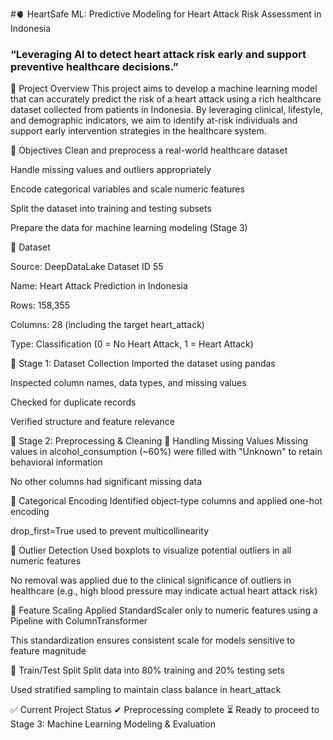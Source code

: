 #🫀 HeartSafe ML: Predictive Modeling for Heart Attack Risk Assessment in Indonesia

### “Leveraging AI to detect heart attack risk early and support preventive healthcare decisions.”


📌 Project Overview
This project aims to develop a machine learning model that can accurately predict the risk of a heart attack using a rich healthcare dataset collected from patients in Indonesia. By leveraging clinical, lifestyle, and demographic indicators, we aim to identify at-risk individuals and support early intervention strategies in the healthcare system.



🎯 Objectives
Clean and preprocess a real-world healthcare dataset

Handle missing values and outliers appropriately

Encode categorical variables and scale numeric features

Split the dataset into training and testing subsets

Prepare the data for machine learning modeling (Stage 3)



📁 Dataset

Source: DeepDataLake Dataset ID 55

Name: Heart Attack Prediction in Indonesia

Rows: 158,355

Columns: 28 (including the target heart_attack)

Type: Classification (0 = No Heart Attack, 1 = Heart Attack)


🔧 Stage 1: Dataset Collection
Imported the dataset using pandas

Inspected column names, data types, and missing values

Checked for duplicate records

Verified structure and feature relevance

🧼 Stage 2: Preprocessing & Cleaning
🔹 Handling Missing Values
Missing values in alcohol_consumption (~60%) were filled with "Unknown" to retain behavioral information

No other columns had significant missing data

🔹 Categorical Encoding
Identified object-type columns and applied one-hot encoding

drop_first=True used to prevent multicollinearity

🔹 Outlier Detection
Used boxplots to visualize potential outliers in all numeric features

No removal was applied due to the clinical significance of outliers in healthcare (e.g., high blood pressure may indicate actual heart attack risk)

🔹 Feature Scaling
Applied StandardScaler only to numeric features using a Pipeline with ColumnTransformer

This standardization ensures consistent scale for models sensitive to feature magnitude

🔹 Train/Test Split
Split data into 80% training and 20% testing sets

Used stratified sampling to maintain class balance in heart_attack

✅ Current Project Status
✔ Preprocessing complete
⏳ Ready to proceed to Stage 3: Machine Learning Modeling & Evaluation


